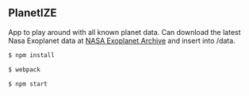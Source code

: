 ## PlanetIZE

App to play around with all known planet data. Can download the latest Nasa Exoplanet data at [NASA Exoplanet Archive](http://exoplanetarchive.ipac.caltech.edu/) and insert into /data.

```js
$ npm install

$ webpack

$ npm start
```
